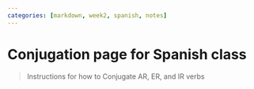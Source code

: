 ```yaml
---
categories: [markdown, week2, spanish, notes]
---
```

# Conjugation page for Spanish class
> Instructions for how to Conjugate AR, ER, and IR verbs